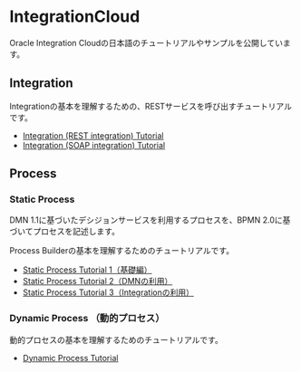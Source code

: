 # IntegrationCloud

Oracle Integration Cloudの日本語のチュートリアルやサンプルを公開しています。

## Integration

Integrationの基本を理解するための、RESTサービスを呼び出すチュートリアルです。

- [Integration (REST integration) Tutorial](Integration-REST_Tutorial.md)
- [Integration (SOAP integration) Tutorial](Integration-SOAP_Tutorial.md)

## Process

### Static Process

DMN 1.1に基づいたデシジョンサービスを利用するプロセスを、BPMN 2.0に基づいてプロセスを記述します。

Process Builderの基本を理解するためのチュートリアルです。

- [Static Process Tutorial 1（基礎編）](StaticProcess-Tutorial1.md)
- [Static Process Tutorial 2（DMNの利用）](StaticProcess-Tutorial2.md)
- [Static Process Tutorial 3（Integrationの利用）](StaticProcess-Tutorial3.md)

### Dynamic Process （動的プロセス）

動的プロセスの基本を理解するためのチュートリアルです。

- [Dynamic Process Tutorial](DynamicProcess-Tutorial.md)
